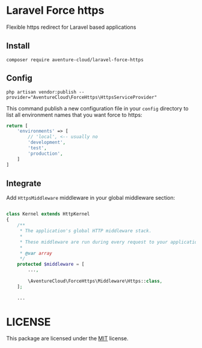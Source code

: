 # Laravel Force https
Flexible https redirect for Laravel based applications

## Install
``` composer require aventure-cloud/laravel-force-https ```

## Config
``` php artisan vendor:publish --provider="AventureCloud\ForceHttps\HttpsServiceProvider" ```

This command publish a new configuration file in your `config` directory
to list all environment names that you want force to https:
```php
return [
    'environments' => [
        // 'local', <-- usually no
        'development',
        'test',
        'production',
    ]
]
```


## Integrate
Add `HttpsMiddleware` middleware in your global middleware section:

```php

class Kernel extends HttpKernel
{
    /**
     * The application's global HTTP middleware stack.
     *
     * These middleware are run during every request to your application.
     *
     * @var array
     */
    protected $middleware = [
        ...,
        
        \AventureCloud\ForceHttps\Middleware\Https::class,
    ];
    
    ...
```

# LICENSE
This package are licensed under the [MIT](LICENSE) license.